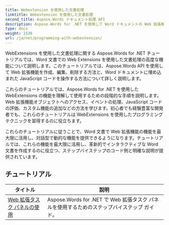 ```yaml
---
title: Webextension を使用した文書処理
linktitle: Webextension を使用した文書処理
second_title: Aspose.Words ドキュメント処理 API
description: Aspose.Words for .NET を使用して Word ドキュメントの Web 拡張機能を開発する方法を学びます。 Web 拡張機能を作成、変更、カスタマイズし、Word 文書に統合する方法を学びます。
type: docs
weight: 1530
url: /ja/net/programming-with-webextension/
---
```

WebExtensions を使用した文書処理に関する Aspose.Words for .NET チュートリアルでは、Word 文書での Web Extensions を使用した文書処理の高度な機能について説明します。このチュートリアルでは、Aspose.Words API を使用して Web 拡張機能を作成、編集、削除する方法と、Word ドキュメントに埋め込まれた JavaScript コードを操作する方法について詳しく説明します。

これらのチュートリアルでは、Aspose.Words for .NET を使用した WebExtensions の機能を理解して使用するための段階的な手順を説明します。 Web 拡張機能オブジェクトへのアクセス、イベントの処理、JavaScript コードの評価、カスタム機能の追加などの方法を学びます。初心者でも経験豊富な開発者でも、これらのチュートリアルは WebExtensions を使用したプログラミング テクニックを習得するのに役立ちます。

これらのチュートリアルに従うことで、Word 文書で Web 拡張機能の機能を最大限に活用し、対話型で動的な機能を提供できるようになります。チュートリアルでは、これらの機能を最大限に活用し、革新的でインタラクティブな Word 文書を作成するのに役立つ、ステップバイステップのコード例と明確な説明が提供されています。

## チュートリアル
| タイトル | 説明 |
| --- | --- |
| [Web 拡張タスク パネルの使用](./using-web-extension-task-panes/) | Aspose.Words for .NET で Web 拡張タスク パネルを使用するためのステップバイステップ ガイド。 |